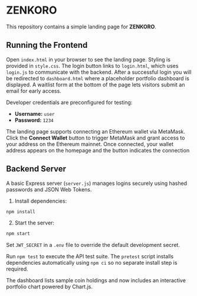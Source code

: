 # ZENKORO

This repository contains a simple landing page for **ZENKORO**.

## Running the Frontend

Open `index.html` in your browser to see the landing page. Styling is provided in `style.css`. The login button links to `login.html`, which uses `login.js` to communicate with the backend. After a successful login you will be redirected to `dashboard.html` where a placeholder portfolio dashboard is displayed. A waitlist form at the bottom of the page lets visitors submit an email for early access.

Developer credentials are preconfigured for testing:

- **Username:** `user`
- **Password:** `1234`

The landing page supports connecting an Ethereum wallet via MetaMask. Click the
**Connect Wallet** button to trigger MetaMask and grant access to your address
on the Ethereum mainnet. Once connected, your wallet address appears on the
homepage and the button indicates the connection

## Backend Server

A basic Express server (`server.js`) manages logins securely using hashed passwords and JSON Web Tokens.

1. Install dependencies:

```bash
npm install
```

2. Start the server:

```bash
npm start
```

Set `JWT_SECRET` in a `.env` file to override the default development secret.

Run `npm test` to execute the API test suite. The `pretest` script installs
dependencies automatically using `npm ci` so no separate install step is
required.

The dashboard lists sample coin holdings and now includes an interactive portfolio chart powered by Chart.js.
